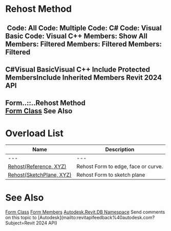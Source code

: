# Rehost Method

﻿
 Code: All Code: Multiple Code: C# Code: Visual Basic Code: Visual C++  Members: Show All Members: Filtered Members: Filtered Members: Filtered   
---  
C#Visual BasicVisual C++
Include Protected MembersInclude Inherited Members
Revit 2024 API  
---  
Form..::..Rehost Method   
[Form Class](49f6ae4c-1629-98ef-d9a9-799bb1fd43ec.md "Form Class") See Also  
---  
# Overload List
| Name | Description |
| --- | --- |
| --- | --- | --- |
| [Rehost(Reference, XYZ)](a222958c-4b12-075b-ade4-d78642c40d90.md "Rehost Method \(Reference, XYZ\)") | Rehost Form to edge, face or curve. |
| [Rehost(SketchPlane, XYZ)](80d96216-f5fd-0aa7-954b-33b7b0ddcf9b.md "Rehost Method \(SketchPlane, XYZ\)") | Rehost Form to sketch plane |

# See Also
[Form Class](49f6ae4c-1629-98ef-d9a9-799bb1fd43ec.md "Form Class")
[Form Members](6996b66a-bd53-636c-cba5-5a651b36ab53.md "Form Members")
[Autodesk.Revit.DB Namespace](87546ba7-461b-c646-cbb1-2cb8f5bff8b2.md "Autodesk.Revit.DB Namespace")
Send comments on this topic to [Autodesk](mailto:revitapifeedback%40autodesk.com?Subject=Revit 2024 API)